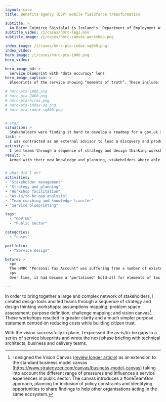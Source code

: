 ```yaml
---
layout: case
title: Benefits agency (DSP) mobile fieldforce transformation

subtitle: >
  An Roinn Coimirce Sóisialaí is Ireland's _Department of Employment Affairs and Social Protection_. Using strategy tools such as the challenge map and the vision canvas to guide stakeholders towards a coherent product vision and a costed roadmap of next steps.
subtitle_video: /i/cases/hmrc-lego.mov
subtitle_image: /i/cases/hmrc-canvas-workshop.png

index_image: /i/cases/hmrc-pta-index-sq800.png
index_video:
hero_image: /i/cases/hmrc-pta-1900.png
hero_video:

hero_image_h4: >
  Service blueprint with "data accuracy" lens
hero_image_caption: >
  Blueprints of the service showing “moments of truth”. These include: Registration for alerts will avoid call-centre interactions; Reduced data errors will avoid triggering notification letters and ensuing support calls. The red-and-green bar at the bottom is the "lens" that shows data accuracy over time.

# hmrc-pta-1900.png
# hmrc-pta-2460.png
# hmrc-pta-hirez.png
# hmrc-pta-index-sq.png
# hmrc-pta-index-sq800.png


# star
situation: >
  Stakeholders were finding it hard to develop a roadmap for a gov.uk service as there was no foundational vision in place.
task: >
  I was contracted as an external advisor to lead a discovery and produce recommendations.
activity: >
  I led teams through a sequence of strategy and design thinking workshops. I brought teams together to co-design their possible futures and working in partnership with policy and delivery stakeholders, I produced documented recommendations.
result: >
  Armed with their new knowledge and planning, stakeholders where able to plan and win budget for the next year's programme of continual improvement. 


# what did I do?
activities:
- "Stakeholder management"
- "Strategy and planning"
- "Workshop facilitation"
- "As-is/to-be gap analysis"
- "Team coaching and knowledge transfer"
- "Service blueprinting"

tags: 
  - "GOV.UK"
  - "Public sector"

categories:
  - "cases"

portfolio:
  - "Service design"

before: >
  <p>
  The HMRC "Personal Tax Account" was suffering from a number of existential challenges. Owners and service managers could not identify exactly what problems the service was designed and built to solve, nor could they pinpoint any specific needs it addressed.</p>
  <p>
  Over time, it had become a 'portalised' hold-all for elements of tax code communications; PAYE; and pensions information display. This lack of a clear purpose led the leadership team to kick off a phase of visioning work and I was contracted as an external advisor to lead this exploration and produce recommendations.</p>

---
```


<!-- content variable starts with "After" -->

In order to bring together a large and complex network of stakeholders, I created design tools and led teams through a sequence of strategy and design thinking workshops: assumptions mapping; problem space assessment; purpose definition; challenge mapping; and vision canvas[^1]. These workshops resulted in greater clarity and a much simpler purpose statement centred on reducing costs while building citizen trust.

With the vision successfully in place, I expressed the as-is/to-be gaps in a series of service blueprints and wrote the next phase briefing with technical architects, business and delivery teams.




[^1]: I designed the Vision Canvas ([review longer article](https://goodlookslikethis.com/vision-canvas-workshops.html)) as an extension to the standard business model canvas (https://www.strategyzer.com/canvas/business-model-canvas) taking into account the different range of pressures and influences a service experiences in public sector. The canvas introduces a #oneTeamGov approach, planning for inclusion of policy constraints and identifying opportunities to share findings to help other organisations acting in the same ecosystem.

